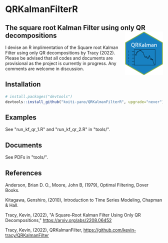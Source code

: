 # QRKalmanFilterR 

## The square root Kalman Filter using only QR decompositions <img align="right" src="/tools/hex_QRKalman.png" width="120">

I devise an R implimentation of the Square root Kalman Filter using only QR decompositions by Tracy (2022). Please be advised that all codes and documents are provisional as the project is currently in progress. Any comments are welcome in discussion.

## Installation
```R
# install.packages("devtools")
devtools::install_github("koiti-yano/QRKalmanFilterR", upgrade="never")
```

## Examples

See "run_kf_qr_1.R" and "run_kf_qr_2.R" in "tools/".

## Documents

See PDFs in "tools/".

## References
Anderson, Brian D. O., Moore, John B, (1979), Optimal Filtering, Dover Books.

Kitagawa, Genshiro, (2010), Introduction to Time Series Modeling, Chapman & Hall.

Tracy, Kevin, (2022), "A Square-Root Kalman Filter Using Only QR Decompositions," https://arxiv.org/abs/2208.06452

Tracy, Kevin, (2022), QRKalmanFilter, 
https://github.com/kevin-tracy/QRKalmanFilter
